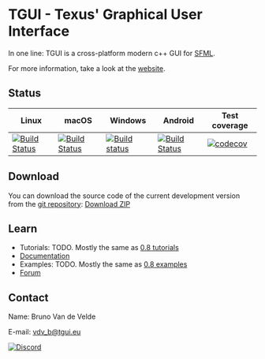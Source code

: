 TGUI - Texus' Graphical User Interface
=======================================

In one line: TGUI is a cross-platform modern c++ GUI for [SFML](https://www.sfml-dev.org).

For more information, take a look at the [website](https://tgui.eu).


Status
------

| Linux | macOS | Windows | Android | Test coverage |
|-------|-------|---------|---------|---------------|
| [![Build Status](https://travis-matrix-badges.herokuapp.com/repos/texus/TGUI/branches/0.9-dev/2)](https://travis-ci.org/texus/TGUI) | [![Build Status](https://travis-matrix-badges.herokuapp.com/repos/texus/TGUI/branches/0.9-dev/4)](https://travis-ci.org/texus/TGUI) | [![Build status](https://ci.appveyor.com/api/projects/status/16e3yl71hq8x0c46/branch/0.9-dev?svg=true)](https://ci.appveyor.com/project/texus/tgui/branch/0.9-dev) | [![Build Status](https://travis-matrix-badges.herokuapp.com/repos/texus/TGUI/branches/0.9-dev/3)](https://travis-ci.org/texus/TGUI) | [![codecov](https://codecov.io/gh/texus/TGUI/branch/0.9-dev/graph/badge.svg)](https://codecov.io/gh/texus/TGUI/branch/0.9-dev) |


Download
--------

You can download the source code of the current development version from the [git repository](https://github.com/texus/TGUI/tree/0.9-dev): [Download ZIP](https://github.com/texus/TGUI/archive/0.9-dev.zip)

Learn
-----

* Tutorials: TODO. Mostly the same as [0.8 tutorials](https://tgui.eu/tutorials/0.8)
* [Documentation](https://tgui.eu/documentation/0.9)
* Examples: TODO. Mostly the same as [0.8 examples](https://tgui.eu/examples/0.8)
* [Forum](https://forum.tgui.eu)


Contact
-------

Name: Bruno Van de Velde

E-mail: vdv_b@tgui.eu

[![Discord](https://img.shields.io/badge/chat-on_discord-7389D8.svg?logo=discord&logoColor=ffffff&labelColor=6A7EC2)](https://discord.gg/Msf4vyx)
